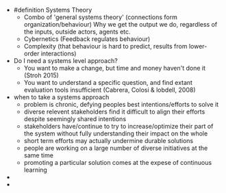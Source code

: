- #definition Systems Theory
	- Combo of 'general systems theory' (connections form organization/behaviour)
	  Why we get the output we do, regardless of the inputs, outside actors, agents etc.
	- Cybernetics (Feedback regulates behaviour)
	- Complexity (that behaviour is hard to predict, results from lower-order interactions)
- Do I need a systems level approach?
	- You want to make a change, but time and money haven't done it (Stroh 2015)
	- You want to understand a specific question, and find extant evaluation tools insufficient (Cabrera, Colosi & lobdell, 2008)
- when to take a systems approach
	- problem is chronic, defying peoples best intentions/efforts to solve it
	- diverse relevent stakeholders find it difficult to align their efforts despite seemingly shared intentions
	- stakeholders have/continue to try to increase/optimize their part of the system without fully understanding their impact on the whole
	- short term efforts may actually undermine durable solutions
	- people are working on a large number of diverse initiatives at the same time
	- promoting a particular solution comes at the expese of continuous learning
-
-